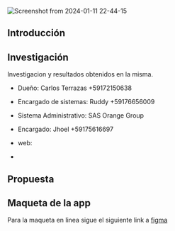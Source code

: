 ![Screenshot from 2024-01-11 22-44-15](https://github.com/Terracor-Bolivia/.github/assets/7370358/e05e167a-bb86-473b-837d-3317df14fc3d)

## Introducción

## Investigación

Investigacion y resultados obtenidos en la misma.

- Dueño: Carlos Terrazas  +59172150638
- Encargado de sistemas: Ruddy  +59176656009
- Sistema Administrativo: SAS Orange Group
- Encargado: Jhoel   +59175616697

- web:
- 

## Propuesta


## Maqueta de la app

Para la maqueta en linea sigue el siguiente link a [figma](https://www.figma.com/file/JN0jsdO9thzC03C1O1L0DA/Terracor?type=design&node-id=22-122&mode=design&t=ru82BWvoPgVRI3bi-0)
